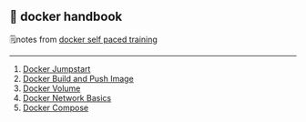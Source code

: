 🐳 docker handbook
---

🗒notes from [docker self paced training](https://training.docker.com/self-paced-training)

---

1. [Docker Jumpstart](notes/01-docker-jumpstart.md)
2. [Docker Build and Push Image](notes/02-docker-images.md)
3. [Docker Volume](notes/03-docker-volume.md)
4. [Docker Network Basics](04-notes/docker-network.md)
5. [Docker Compose](notes/05-docker-compose.md)